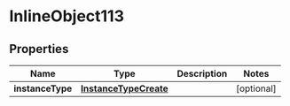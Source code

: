 

# InlineObject113

## Properties

Name | Type | Description | Notes
------------ | ------------- | ------------- | -------------
**instanceType** | [**InstanceTypeCreate**](InstanceTypeCreate.md) |  |  [optional]



